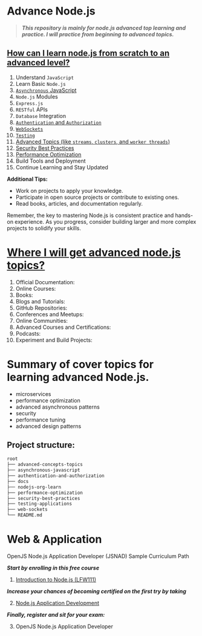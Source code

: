 # Advance Node.js

> **_This repository is mainly for node.js advanced top learning and practice. I will practice from beginning to advanced topics._**

## [How can I learn node.js from scratch to an advanced level?](./docs/overview-of-learning.md)

1. Understand `JavaScript`
2. Learn Basic `Node.js`
3. [`Asynchronous` JavaScript](./asynchronous-javascript/README.md)
4. `Node.js` Modules
5. `Express.js`
6. `RESTful` APIs
7. `Database` Integration
8. [`Authentication` and `Authorization`](./authentication-and-authorization/README.md)
9. [`WebSockets`](./web-sockets/README.md)
10. [`Testing`](/testing-applications/README.md)
11. [Advanced Topics (like `streams`, `clusters`, and `worker threads`)](./advanced-concepts-topics/README.md)
12. [Security Best Practices](./security-best-practices/README.md)
13. [Performance Optimization](./performance-optimization/README.md)
14. Build Tools and Deployment
15. Continue Learning and Stay Updated

**Additional Tips:**

- Work on projects to apply your knowledge.
- Participate in open source projects or contribute to existing ones.
- Read books, articles, and documentation regularly.

Remember, the key to mastering Node.js is consistent practice and hands-on experience. As you progress, consider building larger and more complex projects to solidify your skills.

# [Where I will get advanced node.js topics?](./docs/overview-of-learning.md)

1. Official Documentation:
2. Online Courses:
3. Books:
4. Blogs and Tutorials:
5. GitHub Repositories:
6. Conferences and Meetups:
7. Online Communities:
8. Advanced Courses and Certifications:
9. Podcasts:
10. Experiment and Build Projects:

# Summary of cover topics for learning advanced Node.js.

- microservices
- performance optimization
- advanced asynchronous patterns
- security
- performance tuning
- advanced design patterns

## Project structure:

```bash
root
├── advanced-concepts-topics
├── asynchronous-javascript
├── authentication-and-authorization
├── docs
├── nodejs-org-learn
├── performance-optimization
├── security-best-practices
├── testing-applications
├── web-sockets
└── README.md
```

# Web & Application

OpenJS Node.js Application Developer (JSNAD) Sample Curriculum Path

**_Start by enrolling in this free course_**

1. [Introduction to Node.js (LFW111)](https://training.linuxfoundation.org/training/introduction-to-nodejs-lfw111/)

**_Increase your chances of becoming certified on the first try by taking_**

2. [Node.js Application Development](https://training.linuxfoundation.org/training/nodejs-application-development-lfw211/)

**_Finally, register and sit for your exam:_**

3. OpenJS Node.js Application Developer
